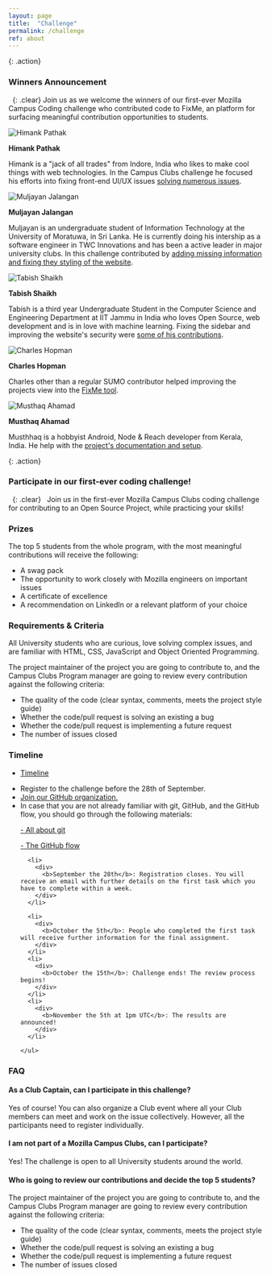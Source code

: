 ```yaml
---
layout: page
title:  "Challenge"
permalink: /challenge
ref: about
---
```



{: .action}
### Winners Announcement
&nbsp;
{: .clear}
Join us as we welcome the winners of our first-ever Mozilla Campus Coding challenge who contributed code to FixMe, an platform for surfacing meaningful contribution opportunities to students.

<div class="row">
  <div class="col-md-3">
    <img src="/static/img/himank.jpg" alt="Himank Pathak" class="img-responsive">
  </div>

  <div class="col-md-9">
    <p><strong>Himank Pathak</strong></p>
    <p>Himank is a "jack of all trades" from Indore, India who likes to make cool things with web technologies. In the Campus Clubs challenge he focused his efforts into fixing front-end UI/UX issues <a href="https://github.com/ossn/fixme/commits?author=himankpathak">solving numerous issues</a>.</p>
  </div>
</div>

<div class="row">
  <div class="col-md-3">
    <img src="/static/img/muljayan.jpg" alt="Muljayan Jalangan" class="img-responsive">
  </div>

  <div class="col-md-9">
    <p><strong>Muljayan Jalangan</strong></p>
    <p>Muljayan is an undergraduate student of Information Technology at the University of Moratuwa, in Sri Lanka. He is currently doing his intership as a software engineer in TWC Innovations and has been a active leader in major university clubs. In this challenge contributed by <a href="https://github.com/ossn/fixme/commits?author=Muljayan">adding missing information and fixing they styling of the website</a>.</p>
  </div>
</div>

<div class="row">
  <div class="col-md-3">
    <img src="/static/img/tabish.jpg" alt="Tabish Shaikh" class="img-responsive">
  </div>

  <div class="col-md-9">
    <p><strong>Tabish Shaikh</strong></p>
    <p>Tabish is a third year Undergraduate Student in the Computer Science and Engineering Department at IIT Jammu in India who loves Open Source, web development and is in love with machine learning. Fixing the sidebar and improving the website's security were <a href="https://github.com/ossn/fixme/commits?author=tabshaikh"> some of his contributions</a>.</p>
  </div>
</div>

<div class="row">
  <div class="col-md-3">
    <img src="/static/img/charles.jpg" alt="Charles Hopman" class="img-responsive">
  </div>

  <div class="col-md-9">
    <p><strong>Charles Hopman</strong></p>
    <p>Charles other than a regular SUMO contributor helped improving the projects view into the <a href="https://github.com/ossn/fixme/commits?author=CharlesHopman">FixMe tool</a>.</p>
  </div>
</div>

<div class="row">
  <div class="col-md-3">
    <img src="/static/img/musthaq.jpg" alt="Musthaq Ahamad" class="img-responsive">
  </div>

  <div class="col-md-9">
    <p><strong>Musthaq Ahamad</strong></p>
    <p>Musthhaq is a hobbyist Android, Node & Reach developer from Kerala, India. He help with the <a href="https://github.com/ossn/fixme/commits?author=haxzie">project's documentation and setup</a>.</p>
  </div>
</div>

{: .action}
### Participate in our first-ever coding challenge!
&nbsp;
{: .clear}
&nbsp;
Join us in the first-ever Mozilla Campus Clubs coding challenge for contributing to an Open Source Project, while practicing your skills!


### Prizes
The top 5 students from the whole program, with the most meaningful contributions will receive the following:
<ul>
  <li>A swag pack</li>
  <li>The opportunity to work closely with Mozilla engineers on important issues </li>
  <li>A certificate of excellence</li>
  <li>A recommendation on LinkedIn or a relevant platform of your choice</li>
</ul>

### Requirements & Criteria
All University students who are curious, love solving complex issues, and are familiar with HTML, CSS, JavaScript and Object Oriented Programming.

The project maintainer of the project you are going to contribute to, and the Campus Clubs Program manager are going to review every contribution against the following criteria:
<ul>
  <li>The quality of the code (clear syntax, comments, meets the project style guide)</li>
  <li>Whether the code/pull request is solving an existing a bug</li>
  <li>Whether the code/pull request is implementing a future request</li>
  <li>The number of issues closed</li>
</ul>

### Timeline

<ul class="nav nav-tabs" role="tablist">
  <li class="nav-item"><a class="nav-link active" href="#timeline" aria-controls="build" role="tab" data-toggle="tab">Timeline</a></li>

</ul>

<div class="tab-content">
  <div role="tabpanel" class="tab-pane active" id="timeline">

  <section class="timeline">
    <ul>
      <li>
        <div>
          Register to the challenge before the 28th of September.
        </div>
      </li>
      <li>
        <div>
          <a href="https://mozilla-campus-clubs.herokuapp.com/">Join our GitHub organization.</a>
        </div>
      </li>
      <li>
        <div>
          In case that you are not already familiar with git, GitHub, and the GitHub flow, you should go through the following materials:
          <p><a href="https://try.github.io/">- All about git</a></p>
          <p><a href="https://help.github.com/articles/github-flow/">- The GitHub flow</a></p>
        </div>
      </li>

      <li>
        <div>
          <b>September the 28th</b>: Registration closes. You will receive an email with further details on the first task which you have to complete within a week.
        </div>
      </li>

      <li>
        <div>
          <b>October the 5th</b>: People who completed the first task will receive further information for the final assignment.
        </div>
      </li>
      <li>
        <div>
          <b>October the 15th</b>: Challenge ends! The review process begins!
        </div>
      </li>
      <li>
        <div>
          <b>November the 5th at 1pm UTC</b>: The results are announced!
        </div>
      </li>

    </ul>
  </section>
  </div>
</div>


### FAQ
#### As a Club Captain, can I participate in this challenge?
Yes of course! You can also organize a Club event where all your Club members can meet and work on the issue collectively. However, all the participants need to register individually.

#### I am not part of a Mozilla Campus Clubs, can I participate?
Yes! The challenge is open to all University students around the world.

#### Who is going to review our contributions and decide the top 5 students?
The project maintainer of the project you are going to contribute to, and the Campus Clubs Program manager are going to review every contribution against the following criteria:
<ul>
  <li>The quality of the code (clear syntax, comments, meets the project style guide)</li>
  <li>Whether the code/pull request is solving an existing a bug</li>
  <li>Whether the code/pull request is implementing a future request</li>
  <li>The number of issues closed</li>
</ul>
